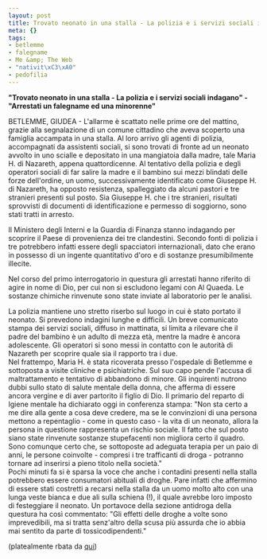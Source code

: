 ```yaml
--- 
layout: post
title: Trovato neonato in una stalla - La polizia e i servizi sociali indagano
meta: {}
tags: 
- betlemme
- falegname
- Me &amp; The Web
- "nativit\xC3\xA0"
- pedofilia
---
```

**"Trovato neonato in una stalla - La polizia e i servizi sociali indagano" - "Arrestati un falegname ed una minorenne"**  
  
BETLEMME, GIUDEA - L'allarme è scattato nelle prime ore del mattino, grazie alla segnalazione di un comune cittadino che aveva scoperto una famiglia accampata in una stalla. Al loro arrivo gli agenti di polizia, accompagnati da assistenti sociali, si sono trovati di fronte ad un neonato avvolto in uno scialle e depositato in una mangiatoia dalla madre, tale Maria H. di Nazareth, appena quattordicenne. Al tentativo della polizia e degli operatori sociali di far salire la madre e il bambino sui mezzi blindati delle forze dell'ordine, un uomo, successivamente identificato come Giuseppe H. di Nazareth, ha opposto resistenza, spalleggiato da alcuni pastori e tre stranieri presenti sul posto. Sia Giuseppe H. che i tre stranieri, risultati sprovvisti di documenti di identificazione e permesso di soggiorno, sono stati tratti in arresto.  
  
Il Ministero degli Interni e la Guardia di Finanza stanno indagando per scoprire il Paese di provenienza dei tre clandestini. Secondo fonti di polizia i tre potrebbero infatti essere degli spacciatori internazionali, dato che erano in possesso di un ingente quantitativo d'oro e di sostanze presumibilmente illecite.  
  
Nel corso del primo interrogatorio in questura gli arrestati hanno riferito di agire in nome di Dio, per cui non si escludono legami con Al Quaeda. Le sostanze chimiche rinvenute sono state inviate al laboratorio per le analisi.  
  
La polizia mantiene uno stretto riserbo sul luogo in cui è stato portato il neonato. Si prevedono indagini lunghe e difficili. Un breve comunicato stampa dei servizi sociali, diffuso in mattinata, si limita a rilevare che il padre del bambino è un adulto di mezza età, mentre la madre è ancora adolescente. Gli operatori si sono messi in contatto con le autorità di Nazareth per scoprire quale sia il rapporto tra i due.  
Nel frattempo, Maria H. è stata ricoverata presso l'ospedale di Betlemme e sottoposta a visite cliniche e psichiatriche. Sul suo capo pende l'accusa di maltrattamento e tentativo di abbandono di minore. Gli inquirenti nutrono dubbi sullo stato di salute mentale della donna, che afferma di essere ancora vergine e di aver partorito il figlio di Dio. Il primario del reparto di Igiene mentale ha dichiarato oggi in conferenza stampa: "Non sta certo a me dire alla gente a cosa deve credere, ma se le convinzioni di una persona mettono a repentaglio - come in questo caso - la vita di un neonato, allora la persona in questione rappresenta un rischio sociale. Il fatto che sul posto siano state rinvenute sostanze stupefacenti non migliora certo il quadro. Sono comunque certo che, se sottoposte ad adeguata terapia per un paio di anni, le persone coinvolte - compresi i tre trafficanti di droga - potranno tornare ad inserirsi a pieno titolo nella società."  
Pochi minuti fa si è sparsa la voce che anche i contadini presenti nella stalla potrebbero essere consumatori abituali di droghe. Pare infatti che affermino di essere stati costretti a recarsi nella stalla da un uomo molto alto con una lunga veste bianca e due ali sulla schiena (!), il quale avrebbe loro imposto di festeggiare il neonato. Un portavoce della sezione antidroga della questura ha così commentato: "Gli effetti delle droghe a volte sono imprevedibili, ma si tratta senz'altro della scusa più assurda che io abbia mai sentito da parte di tossicodipendenti."  
  
(platealmente rbata da [qui](http://www.innoland.it/2009/12/barzelletta-storie-di-gesu.html)) 
